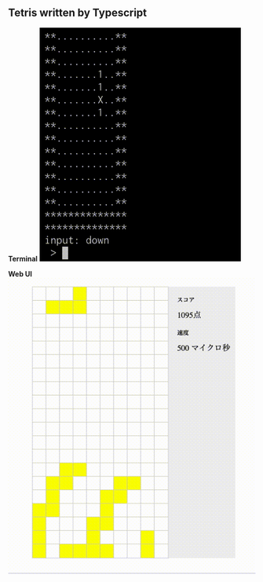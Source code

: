## Tetris written by Typescript

**Terminal**
![Tetris Terminal](https://raw.githubusercontent.com/takuma-saito/tetris/41f691a9582390544127f4d64519a7a44ec9f124/movies/terminal.gif)

**Web UI**
![Web UI](https://raw.githubusercontent.com/takuma-saito/tetris/489917b8cc0d4527bcf3f4e2834a053764be8344/movies/web.gif)
